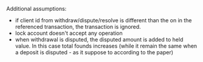 Additional assumptions:
- if client id from withdraw/dispute/resolve is different than the on in the referenced transaction, the transaction is ignored.
- lock account doesn't accept any operation
- when withdrawal is disputed, the disputed amount is added to held value. In this case total founds increases (while it remain the same when a deposit is disputed - as it suppose to according to the paper)